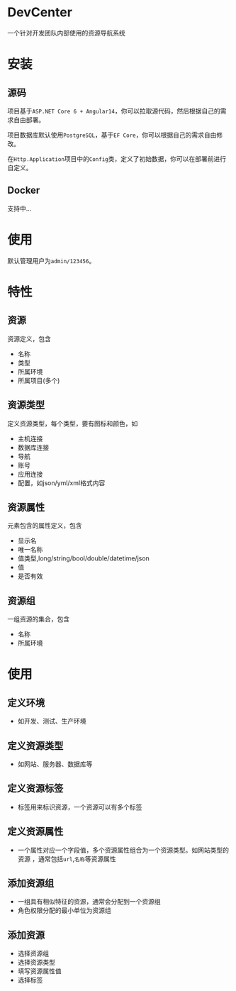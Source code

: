 # DevCenter
一个针对开发团队内部使用的资源导航系统
# 安装
## 源码
项目基于`ASP.NET Core 6 + Angular14`，你可以拉取源代码，然后根据自己的需求自由部署。

项目数据库默认使用`PostgreSQL`，基于`EF Core`，你可以根据自己的需求自由修改。

在`Http.Application`项目中的`Config`类，定义了初始数据，你可以在部署前进行自定义。

## Docker
支持中...

# 使用
默认管理用户为`admin/123456`。


# 特性

## 资源
资源定义，包含
- 名称
- 类型
- 所属环境
- 所属项目(多个)
  
## 资源类型
定义资源类型，每个类型，要有图标和颜色，如
- 主机连接
- 数据库连接
- 导航
- 账号
- 应用连接
- 配置，如json/yml/xml格式内容

## 资源属性
元素包含的属性定义，包含
- 显示名
- 唯一名称
- 值类型,long/string/bool/double/datetime/json
- 值
- 是否有效


## 资源组
一组资源的集合，包含
-  名称
-  所属环境


# 使用
## 定义环境
- 如开发、测试、生产环境
## 定义资源类型
- 如网站、服务器、数据库等

## 定义资源标签
- 标签用来标识资源，一个资源可以有多个标签
## 定义资源属性
- 一个属性对应一个字段值，多个资源属性组合为一个资源类型。如网站类型的资源 ，通常包括`url`,`名称`等资源属性

## 添加资源组
- 一组具有相似特征的资源，通常会分配到一个资源组
- 角色权限分配的最小单位为资源组
## 添加资源
- 选择资源组
- 选择资源类型
- 填写资源属性值
- 选择标签
